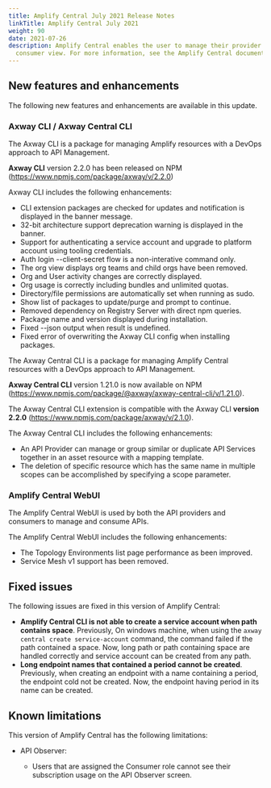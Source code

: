 ```yaml
---
title: Amplify Central July 2021 Release Notes
linkTitle: Amplify Central July 2021
weight: 90
date: 2021-07-26
description: Amplify Central enables the user to manage their provider /
  consumer view. For more information, see the Amplify Central documentation.
---
```


## New features and enhancements

The following new features and enhancements are available in this update.

### Axway CLI / Axway Central CLI

The Axway CLI is a package for managing Amplify resources with a DevOps approach to API Management.

**Axway CLI** version 2.2.0 has been released on NPM (<https://www.npmjs.com/package/axway/v/2.2.0>)

Axway CLI includes the following enhancements:

* CLI extension packages are checked for updates and notification is displayed in the banner message.
* 32-bit architecture support deprecation warning is displayed in the banner.
* Support for authenticating a service account and upgrade to platform account using tooling credentials.
* Auth login --client-secret flow is a non-interative command only.
* The org view displays org teams and child orgs have been removed.
* Org and User activity changes are correctly displayed.
* Org usage is correctly including bundles and unlimited quotas.
* Directory/file permissions are automatically set when running as sudo.
* Show list of packages to update/purge and prompt to continue.
* Removed dependency on Registry Server with direct npm queries.
* Package name and version displayed during installation.
* Fixed --json output when result is undefined.
* Fixed error of overwriting the Axway CLI config when installing packages.

The Axway Central CLI is a package for managing Amplify Central resources with a DevOps approach to API Management.

**Axway Central CLI** version 1.21.0 is now available on NPM (<https://www.npmjs.com/package/@axway/axway-central-cli/v/1.21.0>).

The Axway Central CLI extension is compatible with the Axway CLI **version 2.2.0** (<https://www.npmjs.com/package/axway/v/2.1.0>).

The Axway Central CLI includes the following enhancements:

* An API Provider can manage or group similar or duplicate API Services together in an asset resource with a mapping template.
* The deletion of specific resource which has the same name in multiple scopes can be accomplished by specifying a scope parameter.

### Amplify Central WebUI

The Amplify Central WebUI is used by both the API providers and consumers to manage and consume APIs.

The Amplify Central WebUI includes the following enhancements:

* The Topology Environments list page performance as been improved.
* Service Mesh v1 support has been removed.

## Fixed issues

The following issues are fixed in this version of Amplify Central:

* **Amplify Central CLI is not able to create a service account when path contains space**. Previously, On windows machine, when using the `axway central create service-account` command, the command failed if the path contained a space. Now, long path or path containing space are handled correctly and service account can be created from any path.
* **Long endpoint names that contained a period cannot be created**. Previously, when creating an endpoint with a name containing a period, the endpoint cold not be created. Now, the endpoint having period in its name can be created.

## Known limitations

This version of Amplify Central has the following limitations:

* API Observer:

    * Users that are assigned the Consumer role cannot see their subscription usage on the API Observer screen.
